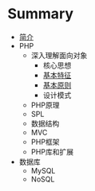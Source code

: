 # Summary

* [简介](README.md)
* PHP
   * 深入理解面向对象
       * 核心思想
       * [基本特征](ji_ben_te_zheng.md)
       * [基本原则](ji_ben_yuan_ze.md)
       * 设计模式
   * PHP原理
   * SPL
   * 数据结构
   * MVC
   * PHP框架
   * PHP库和扩展
* 数据库
   * MySQL
   * NoSQL

